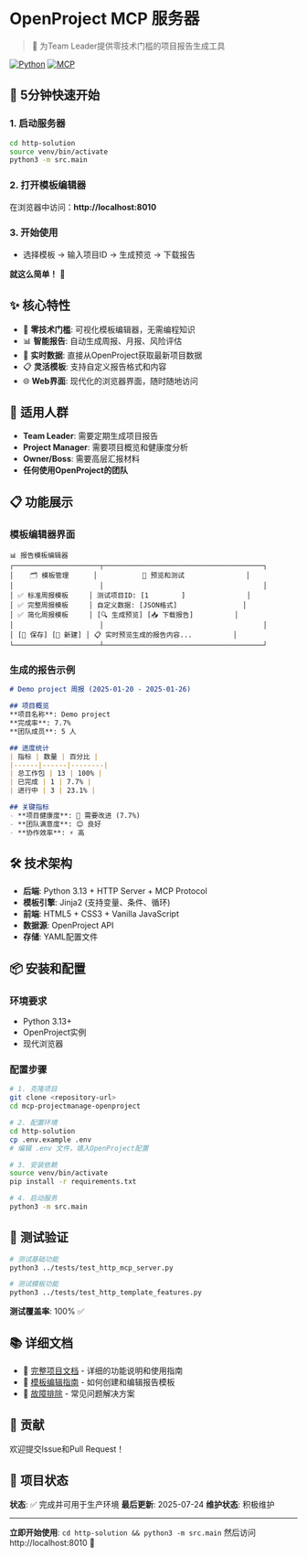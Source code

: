 # OpenProject MCP 服务器

> 🎯 为Team Leader提供零技术门槛的项目报告生成工具

[![Python](https://img.shields.io/badge/Python-3.13+-blue.svg)](https://python.org)
[![MCP](https://img.shields.io/badge/MCP-2024--11--05-green.svg)](https://modelcontextprotocol.io)

## 🚀 5分钟快速开始

### 1. 启动服务器
```bash
cd http-solution
source venv/bin/activate
python3 -m src.main
```

### 2. 打开模板编辑器
在浏览器中访问：**http://localhost:8010**

### 3. 开始使用
- 选择模板 → 输入项目ID → 生成预览 → 下载报告

**就这么简单！** 🎉

## ✨ 核心特性

- 🎨 **零技术门槛**: 可视化模板编辑器，无需编程知识
- 📊 **智能报告**: 自动生成周报、月报、风险评估
- 🔄 **实时数据**: 直接从OpenProject获取最新项目数据
- 📋 **灵活模板**: 支持自定义报告格式和内容
- 🌐 **Web界面**: 现代化的浏览器界面，随时随地访问

## 🎯 适用人群

- **Team Leader**: 需要定期生成项目报告
- **Project Manager**: 需要项目概览和健康度分析
- **Owner/Boss**: 需要高层汇报材料
- **任何使用OpenProject的团队**

## 📋 功能展示

### 模板编辑器界面
```
📊 报告模板编辑器
┌─────────────────────┬───────────────────────────────────────┐
│    🗂 模板管理      │           👀 预览和测试               │
│                     │                                       │
│ ✅ 标准周报模板     │ 测试项目ID: [1        ]               │
│ ✅ 完整周报模板     │ 自定义数据: [JSON格式]                │
│ ✅ 简化周报模板     │ [🔍 生成预览] [📥 下载报告]          │
│                     │                                       │
│ [💾 保存] [📄 新建] │ 📋 实时预览生成的报告内容...          │
└─────────────────────┴───────────────────────────────────────┘
```

### 生成的报告示例
```markdown
# Demo project 周报 (2025-01-20 - 2025-01-26)

## 项目概览
**项目名称**: Demo project
**完成率**: 7.7%
**团队成员**: 5 人

## 进度统计
| 指标 | 数量 | 百分比 |
|------|------|--------|
| 总工作包 | 13 | 100% |
| 已完成 | 1 | 7.7% |
| 进行中 | 3 | 23.1% |

## 关键指标
- **项目健康度**: 🔴 需要改进 (7.7%)
- **团队满意度**: 😊 良好
- **协作效率**: ⚡ 高
```

## 🛠 技术架构

- **后端**: Python 3.13 + HTTP Server + MCP Protocol
- **模板引擎**: Jinja2 (支持变量、条件、循环)
- **前端**: HTML5 + CSS3 + Vanilla JavaScript
- **数据源**: OpenProject API
- **存储**: YAML配置文件

## 📦 安装和配置

### 环境要求
- Python 3.13+
- OpenProject实例
- 现代浏览器

### 配置步骤
```bash
# 1. 克隆项目
git clone <repository-url>
cd mcp-projectmanage-openproject

# 2. 配置环境
cd http-solution
cp .env.example .env
# 编辑 .env 文件，填入OpenProject配置

# 3. 安装依赖
source venv/bin/activate
pip install -r requirements.txt

# 4. 启动服务
python3 -m src.main
```

## 🧪 测试验证

```bash
# 测试基础功能
python3 ../tests/test_http_mcp_server.py

# 测试模板功能
python3 ../tests/test_http_template_features.py
```

**测试覆盖率**: 100% ✅

## 📚 详细文档

- 📖 [完整项目文档](PROJECT_SUMMARY.md) - 详细的功能说明和使用指南
- 🎨 [模板编辑指南](PROJECT_SUMMARY.md#模板编辑器使用指南) - 如何创建和编辑报告模板
- 🔧 [故障排除](PROJECT_SUMMARY.md#故障排除) - 常见问题解决方案

## 🤝 贡献

欢迎提交Issue和Pull Request！

## 🎉 项目状态

**状态**: ✅ 完成并可用于生产环境
**最后更新**: 2025-07-24
**维护状态**: 积极维护

---

**立即开始使用**: `cd http-solution && python3 -m src.main` 然后访问 http://localhost:8010 🚀
